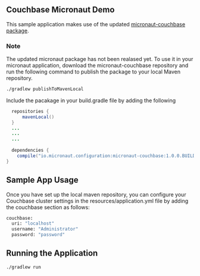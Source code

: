 ## Couchbase Micronaut Demo

This sample application makes use of the updated [micronaut-couchbase package](https://github.com/endercode99/micronaut-couchbase). 

### Note
The updated micronaut package has not been realased yet. To use it in your micronaut application, download the micronaut-couchbase repository and run the following command to publish the package to your local Maven repository.

```sh
./gradlew publishToMavenLocal
```

Include the pacakage in your build.gradle file by adding the following

```java
  repositories {
      mavenLocal()
  }
  ...
  ...
  ...
  
  dependencies {
    compile("io.micronaut.configuration:micronaut-couchbase:1.0.0.BUILD-SNAPSHOT")
}
```


## Sample App Usage
Once you have set up the local maven repository, you can configure your Couchbase cluster settings in the resources/application.yml file by adding the couchbase section as follows:

```sh
couchbase:
  uri: "localhost"
  username: "Administrator"
  password: "password"
```

## Running the Application
```sh
./gradlew run
```
